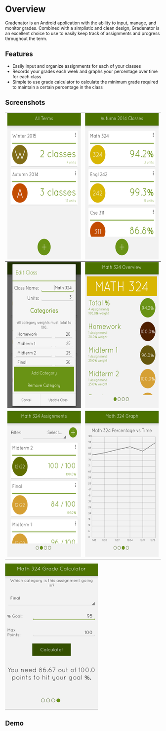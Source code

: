 Overview
==========

Gradenator is an Android application with the ability to input, manage, and monitor grades. Combined with a simplistic and clean design, Gradenator is an excellent choice to use to easily keep track of assignments and progress throughout the term.

## Features
* Easily input and organize assignments for each of your classes
* Records your grades each week and graphs your percentage over time for each class
* Simple to use grade calculator to calculate the minimum grade required to maintain a certain percentage in the class

## Screenshots
<img src="https://raw.githubusercontent.com/gestone/Gradenator/master/app/src/main/res/screenshots/viewterms.png" height="472.5" width="300"/>  | <img src="https://github.com/gestone/Gradenator/blob/master/app/src/main/res/screenshots/viewallclass.png" height="472.5" width="300" />
------------- | -------------
<img src="https://github.com/gestone/Gradenator/blob/master/app/src/main/res/screenshots/editclass.png" height="472.5" width="300" />  | <img src="https://github.com/gestone/Gradenator/blob/master/app/src/main/res/screenshots/classoverview.png" height="472.5" width="300" />
<img src="https://github.com/gestone/Gradenator/blob/master/app/src/main/res/screenshots/assignments.png" height="472.5" width="300"/>  | <img src="https://github.com/gestone/Gradenator/blob/master/app/src/main/res/screenshots/graph.png" height="472.5" width="300"/>
<img src="https://github.com/gestone/Gradenator/blob/master/app/src/main/res/screenshots/gradecalculator.png" height="472.5" width="300"/>

## Demo
